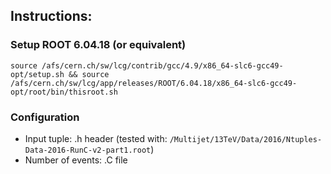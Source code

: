 ## Instructions:

### Setup ROOT 6.04.18 (or equivalent)
```
source /afs/cern.ch/sw/lcg/contrib/gcc/4.9/x86_64-slc6-gcc49-opt/setup.sh && source /afs/cern.ch/sw/lcg/app/releases/ROOT/6.04.18/x86_64-slc6-gcc49-opt/root/bin/thisroot.sh
```

### Configuration 
* Input tuple: .h header (tested with: ```/Multijet/13TeV/Data/2016/Ntuples-Data-2016-RunC-v2-part1.root```)
* Number of events: .C file
